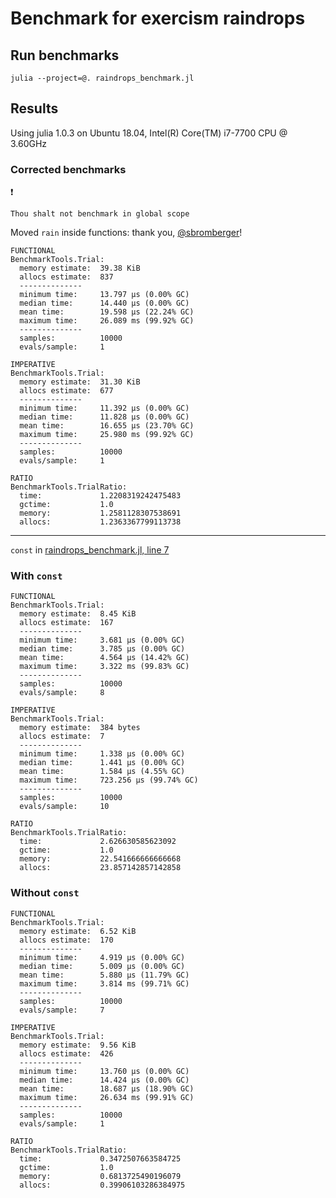 
# Benchmark for exercism raindrops

## Run benchmarks

```
julia --project=@. raindrops_benchmark.jl
```

## Results

Using julia 1.0.3 on Ubuntu 18.04, Intel(R) Core(TM) i7-7700 CPU @ 3.60GHz

### Corrected benchmarks

:exclamation:
```
Thou shalt not benchmark in global scope
```

Moved `rain` inside functions: thank you, [@sbromberger](https://github.com/leonistor/raindrops-benchmark/issues/1#issuecomment-459872527)!

```
FUNCTIONAL
BenchmarkTools.Trial:
  memory estimate:  39.38 KiB
  allocs estimate:  837
  --------------
  minimum time:     13.797 μs (0.00% GC)
  median time:      14.440 μs (0.00% GC)
  mean time:        19.598 μs (22.24% GC)
  maximum time:     26.089 ms (99.92% GC)
  --------------
  samples:          10000
  evals/sample:     1

IMPERATIVE
BenchmarkTools.Trial:
  memory estimate:  31.30 KiB
  allocs estimate:  677
  --------------
  minimum time:     11.392 μs (0.00% GC)
  median time:      11.828 μs (0.00% GC)
  mean time:        16.655 μs (23.70% GC)
  maximum time:     25.980 ms (99.92% GC)
  --------------
  samples:          10000
  evals/sample:     1

RATIO
BenchmarkTools.TrialRatio:
  time:             1.2208319242475483
  gctime:           1.0
  memory:           1.2581128307538691
  allocs:           1.2363367799113738
```

-----

`const` in [raindrops_benchmark.jl, line 7](raindrops_benchmark.jl#L7)

### With `const`

```
FUNCTIONAL
BenchmarkTools.Trial:
  memory estimate:  8.45 KiB
  allocs estimate:  167
  --------------
  minimum time:     3.681 μs (0.00% GC)
  median time:      3.785 μs (0.00% GC)
  mean time:        4.564 μs (14.42% GC)
  maximum time:     3.322 ms (99.83% GC)
  --------------
  samples:          10000
  evals/sample:     8

IMPERATIVE
BenchmarkTools.Trial:
  memory estimate:  384 bytes
  allocs estimate:  7
  --------------
  minimum time:     1.338 μs (0.00% GC)
  median time:      1.441 μs (0.00% GC)
  mean time:        1.584 μs (4.55% GC)
  maximum time:     723.256 μs (99.74% GC)
  --------------
  samples:          10000
  evals/sample:     10

RATIO
BenchmarkTools.TrialRatio:
  time:             2.626630585623092
  gctime:           1.0
  memory:           22.541666666666668
  allocs:           23.857142857142858
```

### Without `const`
```
FUNCTIONAL
BenchmarkTools.Trial:
  memory estimate:  6.52 KiB
  allocs estimate:  170
  --------------
  minimum time:     4.919 μs (0.00% GC)
  median time:      5.009 μs (0.00% GC)
  mean time:        5.880 μs (11.79% GC)
  maximum time:     3.814 ms (99.71% GC)
  --------------
  samples:          10000
  evals/sample:     7

IMPERATIVE
BenchmarkTools.Trial:
  memory estimate:  9.56 KiB
  allocs estimate:  426
  --------------
  minimum time:     13.760 μs (0.00% GC)
  median time:      14.424 μs (0.00% GC)
  mean time:        18.687 μs (18.90% GC)
  maximum time:     26.634 ms (99.91% GC)
  --------------
  samples:          10000
  evals/sample:     1

RATIO
BenchmarkTools.TrialRatio:
  time:             0.3472507663584725
  gctime:           1.0
  memory:           0.6813725490196079
  allocs:           0.39906103286384975
```

